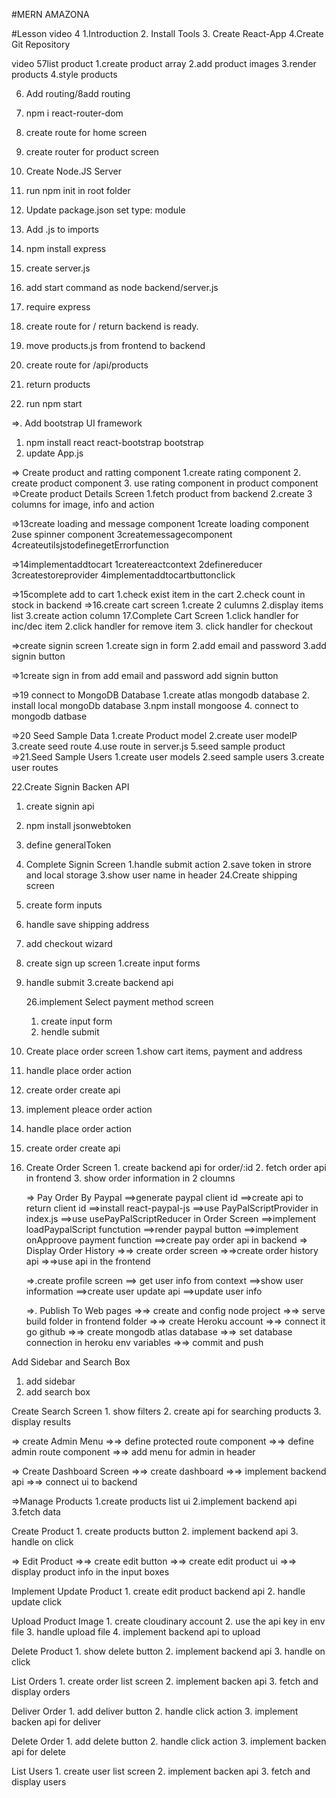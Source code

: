 #MERN AMAZONA

#Lesson
video 4
1.Introduction 2. Install Tools 3. Create React-App
4.Create Git Repository

video 57list product
1.create product array
2.add product images
3.render products
4.style products

6. Add routing/8add routing
1. npm i react-router-dom
1. create route for home screen
1. create router for product screen

1. Create Node.JS Server
1. run npm init in root folder
1. Update package.json set type: module
1. Add .js to imports
1. npm install express
1. create server.js
1. add start command as node backend/server.js
1. require express
1. create route for / return backend is ready.
1. move products.js from frontend to backend
1. create route for /api/products
1. return products
1. run npm start

=>. Add bootstrap UI framework

1. npm install react react-bootstrap bootstrap
1. update App.js

=> Create product and ratting component
1.create rating component 2. create product component 3. use rating component in product component
=>Create product Details Screen
1.fetch product from backend 2.create 3 columns for image, info and action

=>13create loading and message component
1create loading component
2use spinner component
3createmessagecomponent
4createutilsjstodefinegetErrorfunction

=>14implementaddtocart
1createreactcontext
2definereducer
3createstoreprovider
4implementaddtocartbuttonclick

=>15complete add to cart
1.check exist item in the cart
2.check count in stock in backend
=>16.create cart screen
1.create 2 culumns
2.display items list
3.create action column
17.Complete Cart Screen
1.click handler for inc/dec item
2.click handler for remove item 3. click handler for checkout

=>create signin screen
1.create sign in form
2.add email and password
3.add signin button

=>1create sign in from
add email and password
add signin button

=>19 connect to MongoDB Database
1.create atlas mongodb database 2. install local mongoDb database
3.npm install mongoose 4. connect to mongodb datbase

=>20 Seed Sample Data
1.create Product model
2.create user modelP
3.create seed route
4.use route in server.js
5.seed sample product
=>21.Seed Sample Users
1.create user models
2.seed sample users
3.create user routes

22.Create Signin Backen API

1.  create signin api
2.  npm install jsonwebtoken
3.  define generalToken

4.  Complete Signin Screen
    1.handle submit action
    2.save token in strore and local storage
    3.show user name in header
    24.Create shipping screen
5.  create form inputs
6.  handle save shipping address
7.  add checkout wizard
8.  create sign up screen
    1.create input forms
9.  handle submit
    3.create backend api

    26.implement Select payment method screen

    1. create input form
    2. hendle submit

10. Create place order screen
    1.show cart items, payment and address
11. handle place order action
12. create order create api

13. implement pleace order action
14. handle place order action
15. create order create api

16. Create Order Screen 1. create backend api for order/:id 2. fetch order api in frontend 3. show order information in 2 cloumns
    <!-- => Create Order Screen
    ==>create backend api for order/:id
    ==>fetch order api in frontend
    ==>show order information in 2 cloumns -->

    => Pay Order By Paypal
    ==>generate paypal client id
    ==>create api to return client id
    ==>install react-paypal-js
    ==>use PayPalScriptProvider in index.js
    ==>use usePayPalScriptReducer in Order Screen
    ==>implement loadPaypalScript functution
    ==>render paypal button
    ==>implement onApproove payment function
    ==>create pay order api in backend
    => Display Order History
    =>=> create order screen
    =>=>create order history api
    =>=>use api in the frontend

    =>.create profile screen
    ==> get user info from context
    ==>show user information
    ==>create user update api
    ==>update user info

    =>. Publish To Web pages
    =>=> create and config node project
    =>=> serve build folder in frontend folder
    =>=> create Heroku account
    =>=> connect it go github
    =>=> create mongodb atlas database
    =>=> set database connection in heroku env variables
    =>=> commit and push

Add Sidebar and Search Box

1. add sidebar
2. add search box

Create Search Screen 1. show filters 2. create api for searching products 3. display results

=> create Admin Menu
=>=> define protected route component
=>=> define admin route component
=>=> add menu for admin in header

=> Create Dashboard Screen
=>=> create dashboard
=>=> implement backend api
=>=> connect ui to backend

=>Manage Products
1.create products list ui
2.implement backend api
3.fetch data

Create Product 1. create products button 2. implement backend api 3. handle on click

=> Edit Product
=>=> create edit button
=>=> create edit product ui
=>=> display product info in the input boxes

Implement Update Product 1. create edit product backend api 2. handle update click

Upload Product Image 1. create cloudinary account 2. use the api key in env file 3. handle upload file 4. implement backend api to upload

Delete Product 1. show delete button 2. implement backend api 3. handle on click

List Orders 1. create order list screen 2. implement backen api 3. fetch and display orders

Deliver Order 1. add deliver button 2. handle click action 3. implement backen api for deliver

Delete Order 1. add delete button 2. handle click action 3. implement backen api for delete

List Users 1. create user list screen 2. implement backen api 3. fetch and display users
